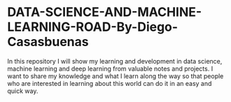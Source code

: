 # DATA-SCIENCE-AND-MACHINE-LEARNING-ROAD-By-Diego-Casasbuenas
In this repository I will show my learning and development in data science, machine learning and deep learning from valuable notes and projects. I want to share my knowledge and what I learn along the way so that people who are interested in learning about this world can do it in an easy and quick way.
